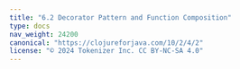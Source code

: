 ```yaml
---
title: "6.2 Decorator Pattern and Function Composition"
type: docs
nav_weight: 24200
canonical: "https://clojureforjava.com/10/2/4/2"
license: "© 2024 Tokenizer Inc. CC BY-NC-SA 4.0"
---
```

